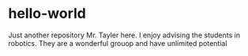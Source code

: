 # hello-world
Just another repository
Mr. Tayler here. I enjoy advising the students in robotics.
They are a wonderful grouop and have unlimited potential
